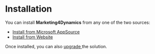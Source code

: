 # Installation

You can install **Marketing4Dynamics** from any one of the two sources:

* [Install from Microsoft AppSource](https://docs.inogic.com/marketing4dynamics/installation/install-from-microsoft-appsource)
* [Install from Website](https://docs.inogic.com/marketing4dynamics/installation/install-from-website)

Once installed, you can also [upgrade ](https://docs.inogic.com/marketing4dynamics/installation/solution-upgrade)the solution.
